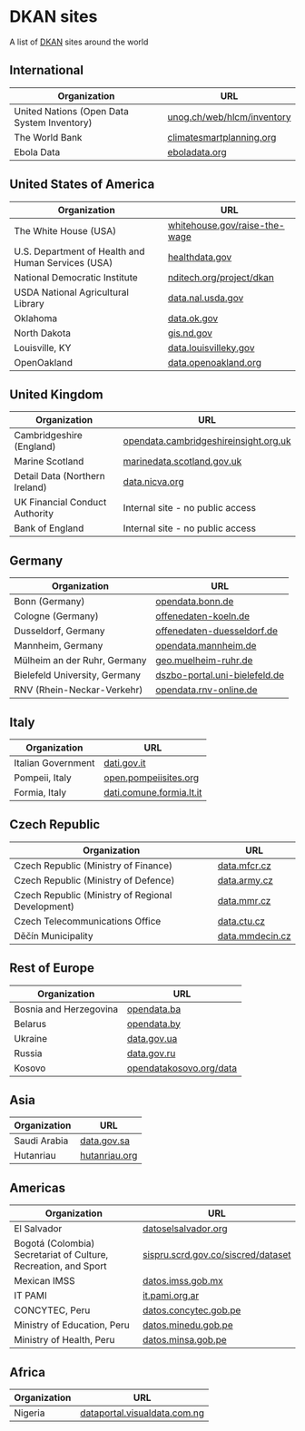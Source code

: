 # DKAN sites
A list of [DKAN](http://nucivic.com/dkan) sites around the world

## International
| Organization        | URL           |
| ------------- | ------------- |
| United Nations (Open Data System Inventory)      | [unog.ch/web/hlcm/inventory](http://www3.unog.ch/web/hlcm/inventory/) |
| The World Bank      | [climatesmartplanning.org](http://climatesmartplanning.org) |
| Ebola Data      | [eboladata.org](http://eboladata.org/) |

## United States of America
| Organization        | URL           |
| ------------- | ------------- |
| The White House (USA)      | [whitehouse.gov/raise-the-wage](http://whitehouse.gov/raise-the-wage) |
| U.S. Department of Health and Human Services (USA)      | [healthdata.gov](http://healthdata.gov) |
| National Democratic Institute      | [nditech.org/project/dkan](https://www.nditech.org/project/dkan) |
| USDA National Agricultural Library       | [data.nal.usda.gov](http://data.nal.usda.gov) |
| Oklahoma      | [data.ok.gov](http://data.ok.gov) |
| North Dakota      | [gis.nd.gov](http://gis.nd.gov) |
| Louisville, KY | [data.louisvilleky.gov](https://data.louisvilleky.gov/) |
| OpenOakland      | [data.openoakland.org](http://data.openoakland.org) |

## United Kingdom
| Organization        | URL           |
| ------------- | ------------- |
| Cambridgeshire (England)      | [opendata.cambridgeshireinsight.org.uk](http://opendata.cambridgeshireinsight.org.uk) |
| Marine Scotland      | [marinedata.scotland.gov.uk](http://marinedata.scotland.gov.uk) |
| Detail Data (Northern Ireland) | [data.nicva.org](http://data.nicva.org/) |
| UK Financial Conduct Authority | Internal site - no public access |
| Bank of England | Internal site - no public access |

## Germany
| Organization        | URL           |
| ------------- | ------------- |
| Bonn (Germany)      | [opendata.bonn.de](http://opendata.bonn.de) |
| Cologne (Germany)      | [offenedaten-koeln.de](http://www.offenedaten-koeln.de) |
| Dusseldorf, Germany | [offenedaten-duesseldorf.de](http://www.offenedaten-duesseldorf.de) |
| Mannheim, Germany | [opendata.mannheim.de](https://opendata.mannheim.de) |
| Mülheim an der Ruhr, Germany | [geo.muelheim-ruhr.de](https://geo.muelheim-ruhr.de/) |
| Bielefeld University, Germany | [dszbo-portal.uni-bielefeld.de](https://dszbo-portal.uni-bielefeld.de) |
| RNV (Rhein-Neckar-Verkehr) | [opendata.rnv-online.de](https://opendata.rnv-online.de/) |

## Italy
| Organization        | URL           |
| ------------- | ------------- |
| Italian Government      | [dati.gov.it](http://dati.gov.it) |
| Pompeii, Italy | [open.pompeiisites.org](http://open.pompeiisites.org) | 
| Formia, Italy | [dati.comune.formia.lt.it](http://dati.comune.formia.lt.it/) | 

## Czech Republic
| Organization        | URL           |
| ------------- | ------------- |
| Czech Republic (Ministry of Finance)      | [data.mfcr.cz](http://data.mfcr.cz/) |
| Czech Republic (Ministry of Defence)      | [data.army.cz](http://data.army.cz/) |
| Czech Republic (Ministry of Regional Development)      | [data.mmr.cz](http://data.mmr.cz/) |
| Czech Telecommunications Office | [data.ctu.cz](http://data.ctu.cz/) |
| Děčín Municipality | [data.mmdecin.cz](http://data.mmdecin.cz/) |

## Rest of Europe
| Organization        | URL           |
| ------------- | ------------- |
| Bosnia and Herzegovina | [opendata.ba](http://opendata.ba) | 
| Belarus | [opendata.by](http://opendata.by) |
| Ukraine      | [data.gov.ua](http://data.gov.ua/) |
| Russia      | [data.gov.ru](http://data.gov.ru/) |
| Kosovo      | [opendatakosovo.org/data](http://opendatakosovo.org/data/) |

## Asia
| Organization        | URL           |
| ------------- | ------------- |
| Saudi Arabia | [data.gov.sa](http://data.gov.sa/) |
| Hutanriau      | [hutanriau.org](http://Hutanriau.org) |

## Americas
| Organization        | URL           |
| ------------- | ------------- |
| El Salvador      | [datoselsalvador.org](http://datoselsalvador.org) |
| Bogotá (Colombia) Secretariat of Culture, Recreation, and Sport      | [sispru.scrd.gov.co/siscred/dataset](http://sispru.scrd.gov.co/siscred/dataset) |
| Mexican IMSS | [datos.imss.gob.mx](http://datos.imss.gob.mx/) |
| IT PAMI      | [it.pami.org.ar](https://it.pami.org.ar/) |
| CONCYTEC, Peru    | [datos.concytec.gob.pe](http://datos.concytec.gob.pe/) |
| Ministry of Education, Peru    | [datos.minedu.gob.pe](http://datos.minedu.gob.pe/) |
| Ministry of Health, Peru    | [datos.minsa.gob.pe](http://datos.minsa.gob.pe/) |

## Africa
| Organization        | URL           |
| ------------- | ------------- |
| Nigeria      | [dataportal.visualdata.com.ng](http://dataportal.visualdata.com.ng) |
